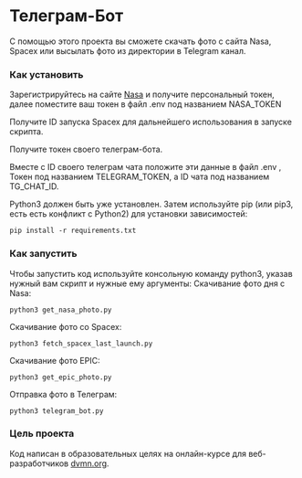 # Телеграм-Бот
С помощью этого проекта вы сможете скачать фото с сайта Nasa, Spacex или высылать фото из директории в Telegram канал.

### Как установить
Зарегистрируйтесь на сайте [Nasa](https://api.nasa.gov/) и получите персональный токен, далее поместите ваш токен в файл .env под названием NASA_TOKEN

Получите ID запуска Spacex для дальнейшего использования в запуске скрипта.

Получите токен своего телеграм-бота. 

Вместе с ID своего телеграм чата положите эти данные в файл .env , Токен под названием TELEGRAM_TOKEN, а ID чата
под названием TG_CHAT_ID.

Python3 должен быть уже установлен. Затем используйте pip (или pip3, есть есть конфликт с Python2) для установки зависимостей:
```
pip install -r requirements.txt
```
### Как запустить
Чтобы запустить код используйте консольную команду python3, указав нужный вам скрипт и нужные ему аргументы:
Скачивание фото дня с Nasa:
```
python3 get_nasa_photo.py
```
Скачивание фото со Spacex:
```
python3 fetch_spacex_last_launch.py 
```
Скачивание фото EPIC:
```
python3 get_epic_photo.py
```
Отправка фото в Телеграм:
```
python3 telegram_bot.py 
```

### Цель проекта
Код написан в образовательных целях на онлайн-курсе для веб-разработчиков [dvmn.org](https://dvmn.org/).
